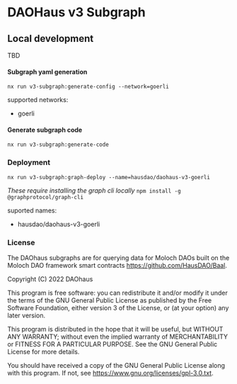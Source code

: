 # DAOHaus v3 Subgraph

## Local development

TBD

#### Subgraph yaml generation

`nx run v3-subgraph:generate-config --network=goerli`

supported networks:

- goerli

#### Generate subgraph code

`nx run v3-subgraph:generate-code`

### Deployment

`nx run v3-subgraph:graph-deploy --name=hausdao/daohaus-v3-goerli`

_These require installing the graph cli locally_
`npm install -g @graphprotocol/graph-cli`

suported names:

- hausdao/daohaus-v3-goerli

### License

The DAOhaus subgraphs are for querying data for Moloch DAOs built on the Moloch DAO framework smart contracts <https://github.com/HausDAO/Baal>.

Copyright (C) 2022 DAOhaus

This program is free software: you can redistribute it and/or modify
it under the terms of the GNU General Public License as published by
the Free Software Foundation, either version 3 of the License, or
(at your option) any later version.

This program is distributed in the hope that it will be useful,
but WITHOUT ANY WARRANTY; without even the implied warranty of
MERCHANTABILITY or FITNESS FOR A PARTICULAR PURPOSE. See the
GNU General Public License for more details.

You should have received a copy of the GNU General Public License
along with this program. If not, see <https://www.gnu.org/licenses/gpl-3.0.txt>.

